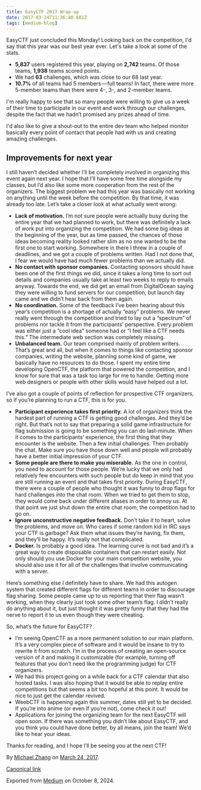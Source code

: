 ```yaml
---
title: EasyCTF 2017 Wrap-up
date: 2017-03-24T11:36:40.681Z
tags: [medium-blog]
---
```


EasyCTF just concluded this Monday!
Looking back on the competition, I'd say that this year was our best year ever.
Let's take a look at some of the stats.

- **5,837** users registered this year, playing on **2,742** teams.
  Of those teams, **1,938** teams scored points.
- We had **63** challenges, which was close to our 68 last year.
- **10.7%** of all teams had 5 members — full teams! In fact, there were more 5-member teams than there were 4-, 3-, and 2-member teams.

I'm really happy to see that so many people were willing to give us a week of their time to participate in our event and work through our challenges, despite the fact that we hadn’t promised any prizes ahead of time.

I'd also like to give a shout-out to the entire dev team who helped monitor basically every point of contact that people had with us and creating amazing challenges.

## Improvements for next year

I still haven’t decided whether I’ll be completely involved in organizing this event again next year.
I hope that I’ll have some free time alongside my classes, but I’d also like some more cooperation from the rest of the organizers.
The biggest problem we had this year was basically not working on anything until the week before the competition.
By that time, it was already too late. Let’s take a closer look at what actually went wrong:

- **Lack of motivation.**
  I’m not sure people were actually busy during the entire year that we had planned to work, but there was definitely a lack of work put into organizing the competition.
  We had some big ideas at the beginning of the year, but as time passed, the chances of those ideas becoming reality looked rather slim as no one wanted to be the first one to start working.
  Somewhere in there I threw in a couple of deadlines, and we got a couple of problems written.
  Had I not done that, I fear we would have had much fewer problems than we actually did.
- **No contact with sponsor companies.**
  Contacting sponsors should have been one of the first things we did, since it takes a long time to sort out details and companies usually take at least two weeks to reply to emails anyway.
  Towards the end, we did get an email from DigitalOcean saying they were willing to fund servers for our competition, but launch day came and we didn’t hear back from them again.
- **No coordination.**
  Some of the feedback I’ve been hearing about this year’s competition is a shortage of actually “easy” problems.
  We never really went through the competition and tried to lay out a “spectrum” of problems nor tackle it from the participants’ perspective.
  Every problem was either just a “cool idea” someone had or “I feel like a CTF needs this.”
  The intermediate web section was completely missing.
- **Unbalanced team.**
  Our team comprised mainly of problem writers.
  That’s great and all, but when it comes to things like contacting sponsor companies, writing the website, planning some kind of game, we basically have no resources to do those.
  I spent my entire time developing OpenCTF, the platform that powered the competition, and I know for sure that was a task too large for me to handle.
  Getting more web designers or people with other skills would have helped out a lot.

I’ve also got a couple of points of reflection for prospective CTF organizers, so if you’re planning to run a CTF, this is for you.

- **Participant experience takes first priority.**
  A lot of organizers think the hardest part of running a CTF is getting good challenges.
  And they’d be right.
  But that’s not to say that preparing a solid game infrastructure for flag submission is going to be something you can do last-minute.
  When it comes to the participants’ experience, the first thing that they encounter is the website.
  Then a few initial challenges.
  Then probably the chat.
  Make sure you have those down well and people will probably have a better initial impression of your CTF.
- **Some people are there to make you miserable.**
  As the one in control, you need to account for those people.
  We’re lucky that we only had relatively few encounters with such people but do keep in mind that you are still running an event and that takes first priority.
  During EasyCTF, there were a couple of people who thought it was funny to drop flags for hard challenges into the chat room.
  When we tried to get them to stop, they would come back under different aliases in order to annoy us.
  At that point we just shut down the entire chat room; the competition had to go on.
- **Ignore unconstructive negative feedback.**
  Don’t take it to heart, solve the problems, and move on.
  Who cares if some random kid in IRC says your CTF is garbage?
  Ask them what issues they’re having, fix them, and they’ll be happy.
  It’s really not that complicated.
- **Docker.**
  Is probably a good idea.
  The learning curve is not bad and it’s a great way to create disposable containers that can restart easily.
  Not only should you use Docker for your main competition website, you should also use it for all of the challenges that involve communicating with a server.

Here’s something else I definitely have to share.
We had this autogen system that created different flags for different teams in order to discourage flag sharing.
Some people came up to us reporting that their flag wasn’t working, when they clearly just took some other team’s flag.
I didn’t really do anything about it, but just thought it was pretty funny that they had the nerve to report it to us even though they were cheating.

So, what’s the future for EasyCTF?

- I’m seeing OpenCTF as a more permanent solution to our main platform.
  It’s a very complex piece of software and it would be insane to try to rewrite it from scratch.
  I’m in the process of creating an open-source version of it and making it customizable (for example, turning off features that you don’t need like the programming judge) for CTF organizers.
- We had this project going on a while back for a CTF calendar that also hosted tasks.
  I was also hoping that it would be able to replay entire competitions but that seems a bit too hopeful at this point.
  It would be nice to just get the calendar revived.
- WeebCTF is happening again this summer, dates still yet to be decided.
  If you’re into anime (or even if you’re not), come check it out!
- Applications for joining the organizing team for the next EasyCTF will open soon.
  If there was something you didn’t like about EasyCTF, and you think you could have done better, by all means, join the team!
  We’d like to hear your ideas.

Thanks for reading, and I hope I’ll be seeing you at the next CTF!

<footer>
  <p>By <a href="https://medium.com/@failedxyz" class="p-author h-card">Michael Zhang</a> on <a
      href="https://medium.com/p/4bbd1ca68877"><time class="dt-published" datetime="2017-03-24T11:36:40.681Z">March
        24, 2017</time></a>.</p>
  <p><a href="https://medium.com/@failedxyz/easyctf-2017-wrap-up-4bbd1ca68877" class="p-canonical">Canonical
      link</a></p>
  <p>Exported from <a href="https://medium.com">Medium</a> on October 8, 2024.</p>
</footer>
